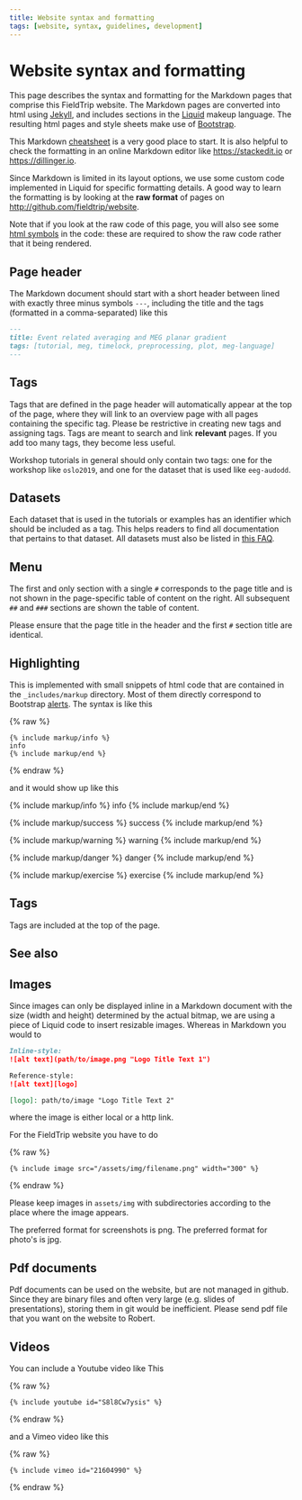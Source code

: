 ```yaml
---
title: Website syntax and formatting
tags: [website, syntax, guidelines, development]
---
```


# Website syntax and formatting

This page describes the syntax and formatting for the Markdown pages that comprise this FieldTrip website. The Markdown pages are converted into html using [Jekyll](https://jekyllrb.com), and includes sections in the [Liquid](https://shopify.github.io/liquid/) makeup language. The resulting html pages and style sheets make use of [Bootstrap](https://getbootstrap.com/docs/4.0/getting-started/introduction/).

This Markdown [cheatsheet](https://github.com/adam-p/markdown-here/wiki/Markdown-Cheatsheet) is a very good place to start. It is also helpful to check the formatting in an online Markdown editor like <https://stackedit.io> or <https://dillinger.io>.

Since Markdown is limited in its layout options, we use some custom code implemented in Liquid for specific formatting details. A good way to learn the formatting is by looking at the **raw format** of pages on <http://github.com/fieldtrip/website>.

Note that if you look at the raw code of this page, you will also see some [html symbols](https://www.toptal.com/designers/htmlarrows/) in the code: these are required to show the raw code rather that it being rendered.

## Page header

The Markdown document should start with a short header between lined with exactly three minus symbols `---`, including the title and the tags (formatted in a comma-separated) like this

```markdown
---
title: Event related averaging and MEG planar gradient
tags: [tutorial, meg, timelock, preprocessing, plot, meg-language]
---
```

## Tags

Tags that are defined in the page header will automatically appear at the top of the page, where they will link to an overview page with all pages containing the specific tag. Please be restrictive in creating new tags and assigning tags. Tags are meant to search and link **relevant** pages. If you add too many tags, they become less useful.

Workshop tutorials in general should only contain two tags: one for the workshop like `oslo2019`, and one for the dataset that is used like `eeg-audodd`.

## Datasets

Each dataset that is used in the tutorials or examples has an identifier which should be included as a tag. This helps readers to find all documentation that pertains to that dataset. All datasets must also be listed in [this FAQ](faq/what_types_of_datasets_and_their_respective_analyses_are_used_on_fieldtrip).

## Menu

The first and only section with a single `#` corresponds to the page title and is not shown in the page-specific table of content on the right. All subsequent `##` and `###` sections are shown the table of content.

Please ensure that the page title in the header and the first `#` section title are identical.

## Highlighting

This is implemented with small snippets of html code that are contained in the `_includes/markup` directory. Most of them directly correspond to Bootstrap [alerts](https://getbootstrap.com/docs/4.0/components/alerts/#examples). The syntax is like this

{% raw %}
```liquid
{% include markup/info %}
info
{% include markup/end %}
```
{% endraw %}

and it would show up like this

{% include markup/info %}
info
{% include markup/end %}

{% include markup/success %}
success
{% include markup/end %}

{% include markup/warning %}
warning
{% include markup/end %}

{% include markup/danger %}
danger
{% include markup/end %}

{% include markup/exercise %}
exercise
{% include markup/end %}

## Tags

Tags are included at the top of the page.

## See also

## Images

Since images can only be displayed inline in a Markdown document with the size (width and height) determined by the actual bitmap, we are using a piece of Liquid code to insert resizable images. Whereas in Markdown you would to

```markdown
Inline-style:
![alt text](path/to/image.png "Logo Title Text 1")

Reference-style:
![alt text][logo]

[logo]: path/to/image "Logo Title Text 2"
```

where the image is either local or a http link.

For the FieldTrip website you have to do

{% raw %}
```liquid
{% include image src="/assets/img/filename.png" width="300" %}
```
{% endraw %}

Please keep images in `assets/img` with subdirectories according to the place where the image appears.

The preferred format for screenshots is png. The preferred format for photo's is jpg.

## Pdf documents

Pdf documents can be used on the website, but are not managed in github. Since they are binary files and often very large (e.g. slides of presentations), storing them in git would be inefficient. Please send pdf file that you want on the website to Robert.

## Videos

You can include a Youtube video like This

{% raw %}
```liquid
{% include youtube id="S8l8Cw7ysis" %}
```
{% endraw %}

and a Vimeo video like this

{% raw %}
```liquid
{% include vimeo id="21604990" %}
```
{% endraw %}
